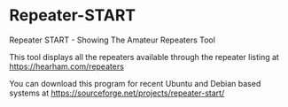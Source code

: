 # Repeater-START
Repeater START - Showing The Amateur Repeaters Tool

This tool displays all the repeaters available through the repeater listing at https://hearham.com/repeaters

You can download this program for recent Ubuntu and Debian based systems at https://sourceforge.net/projects/repeater-start/
